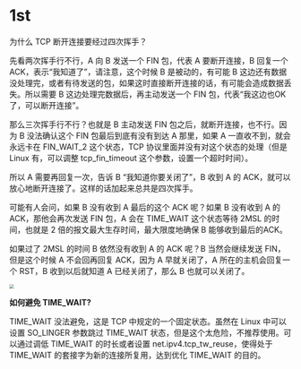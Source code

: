 # 1st
为什么 TCP 断开连接要经过四次挥手？

先看两次挥手行不行，A 向 B 发送一个 FIN 包，代表 A 要断开连接，B 回复一个 ACK，表示“我知道了”，请注意，这个时候 B 是被动的，有可能 B 这边还有数据没处理完，或者有待发送的包，如果这时直接断开连接的话，有可能会造成数据丢失。所以需要 B 这边处理完数据后，再主动发送一个 FIN 包，代表“我这边也OK了，可以断开连接”。

那么三次挥手行不行？也就是 B 主动发送 FIN 包之后，就断开连接，也不行。因为 B 没法确认这个 FIN 包最后到底有没有到达 A 那里，如果 A 一直收不到，就会永远卡在 FIN_WAIT_2 这个状态，TCP 协议里面并没有对这个状态的处理（但是 Linux 有，可以调整 tcp_fin_timeout 这个参数，设置一个超时时间）。

所以 A 需要再回复一次，告诉 B “我知道你要关闭了”，B 收到 A 的 ACK，就可以放心地断开连接了。这样的话加起来总共是四次挥手。

可能有人会问，如果 B 没有收到 A 最后的这个 ACK 呢？如果 B 没有收到 A 的 ACK，那他会再次发送 FIN 包，A 会在 TIME_WAIT 这个状态等待 2MSL 的时间，也就是 2 倍的报文最大生存时间，最大限度地确保 B 能够收到最后的ACK。

如果过了 2MSL 的时间 B 依然没有收到 A 的 ACK 呢？B 当然会继续发送 FIN，但是这个时候 A 不会回再回复 ACK，因为 A 早就关闭了，A 所在的主机会回复一个 RST，B 收到以后就知道 A 已经关闭了，那么 B 也就可以关闭了。

<img src="https://tva1.sinaimg.cn/large/008eGmZEly1gnbbgzyuffj30x20u0goh.jpg" style="zoom:50%;" />

**如何避免 TIME_WAIT?**

TIME_WAIT 没法避免，这是 TCP 中规定的一个固定状态。虽然在 Linux 中可以设置 SO_LINGER 参数跳过 TIME_WAIT 状态，但是这个太危险，不推荐使用。可以通过调低 TIME_WAIT 的时长或者设置 net.ipv4.tcp_tw_reuse，使得处于 TIME_WAIT 的套接字为新的连接所复用，达到优化 TIME_WAIT 的目的。

